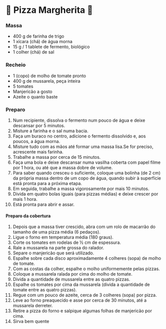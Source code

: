 # :pizza: Pizza Margherita :pizza:

### Massa

- 400 g de farinha de trigo
- 1 xícara (chá) de água morna
- 15 g / 1 tablete de fermento, biológico
- 1 colher (chá) de sal

### Recheio

- 1 (copo) de molho de tomate pronto
- 400 g de mussarela, peça inteira
- 5 tomates
- Manjericão a gosto
- Azeite o quanto baste

### Preparo

1. Num recipiente, dissolva o fermento num pouco de água e deixe descansar por 5 minutos.
2. Misture a farinha e o sal numa bacia.
3. Faça um buraco no centro, adicione o fermento dissolvido e, aos poucos, a água morna.
4. Misture tudo com as mãos até formar uma massa lisa.Se for preciso, acrescente mais farinha.
5. Trabalhe a massa por cerca de 15 minutos.
6. Faça uma bola e deixe descansar numa vasilha coberta com papel filme por 1 hora, ou até que a massa dobre de volume.
7. Para saber quando cresceu o suficiente, coloque uma bolinha (de 2 cm) da própria massa dentro de um copo de água, quando subir à superfície está pronta para a próxima etapa.
8. Em seguida, trabalhe a massa vigorosamente por mais 10 minutos.
9. Divida em quatro bolas iguais (para pizzas médias) e deixe crescer por mais 1 hora.
10. Está pronta para abrir e assar.

#### Preparo da cobertura

1. Depois que a massa tiver crescido, abra com um rolo de macarrão do tamanho de uma pizza média (6 pedaços).
2. Ligue o forno em temperatura média (180 graus).
3. Corte os tomates em rodelas de ½ cm de espessura.
4. Rale a mussarela na parte grossa do ralador.
5. Separe o manjericão que será utilizado.
6. Espalhe sobre cada disco aproximadamente 4 colheres (sopa) de molho de tomate.
7. Com as costas da colher, espalhe o molho uniformemente pelas pizzas.
8. Coloque a mussarela ralada por cima do molho de tomate.
9. Divida a quantidade de mussarela entre as quatro pizzas.
10. Espalhe os tomates por cima da mussarela (divida a quantidade de tomate entre as quatro pizzas).
11. Regue com um pouco de azeite, cerca de 3 colheres (sopa) por pizza.
12. Leve ao forno preaquecido e asse por cerca de 30 minutos, até a mussarela derreter.
13. Retire a pizza do forno e salpique algumas folhas de manjericão por cima.
14. Sirva bem quente

